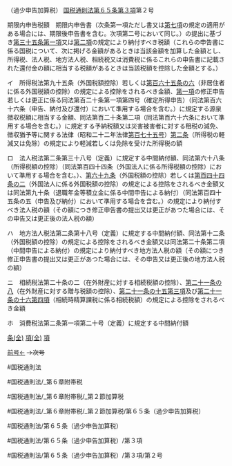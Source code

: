 （過少申告加算税）
[国税通則法第６５条第３項](国税通則法＿＿＿＿＿第６５条第３項)第２号

期限内申告税額　期限内申告書（次条第一項ただし書又は[第七項](国税通則法＿＿＿＿＿第６５条第７項)の規定の適用がある場合には、期限後申告書を含む。次項第二号において同じ。）の提出に基づき[第三十五条第一項](国税通則法＿＿＿＿＿第３５条第１項)又は[第二項](国税通則法＿＿＿＿＿第６５条第２項)の規定により納付すべき税額（これらの申告書に係る国税について、次に掲げる金額があるときは当該金額を加算した金額とし、所得税、法人税、地方法人税、相続税又は消費税に係るこれらの申告書に記載された還付金の額に相当する税額があるときは当該税額を控除した金額とする。）

イ　所得税法第九十五条（外国税額控除）若しくは[第百六十五条の六](国税通則法＿＿＿＿＿第１６５条の６第１項)（非居住者に係る外国税額の控除）の規定による控除をされるべき金額、[第一項](国税通則法＿＿＿＿＿第６５条第１項)の修正申告若しくは更正に係る同法第百二十条第一項第四号（確定所得申告）（同法第百六十六条（申告、納付及び還付）において準用する場合を含む。）に規定する源泉徴収税額に相当する金額、同法第百二十条第二項（同法第百六十六条において準用する場合を含む。）に規定する予納税額又は災害被害者に対する租税の減免、徴収猶予等に関する法律（昭和二十二年法律[第百七十五号](国税通則法＿＿＿＿＿第６５条第３項第１７５号)）[第二条](国税通則法＿＿＿＿＿第２条第１項)（所得税の軽減又は免除）の規定により軽減若しくは免除を受けた所得税の額

ロ　法人税法第二条第三十八号（定義）に規定する中間納付額、同法第六十八条（所得税額の控除）（同法第百四十四条（外国法人に係る所得税額の控除）において準用する場合を含む。）、[第六十九条](国税通則法＿＿＿＿＿第６９条第１項)（外国税額の控除）若しくは[第百四十四条の二](国税通則法＿＿＿＿＿第１４４条の２第１項)（外国法人に係る外国税額の控除）の規定による控除をされるべき金額又は同法第九十条（退職年金等積立金に係る中間申告による納付）（同法第百四十五条の五（申告及び納付）において準用する場合を含む。）の規定により納付すべき法人税の額（その額につき修正申告書の提出又は更正があつた場合には、その申告又は更正後の法人税の額）

ハ　地方法人税法第二条第十八号（定義）に規定する中間納付額、同法第十二条（外国税額の控除）の規定による控除をされるべき金額又は同法第二十条第二項（中間申告による納付）の規定により納付すべき地方法人税の額（その額につき修正申告書の提出又は更正があつた場合には、その申告又は更正後の地方法人税の額）

ニ　相続税法第二十条の二（在外財産に対する相続税額の控除）、[第二十一条の八](国税通則法＿＿＿＿＿第２１条の８第１項)（在外財産に対する贈与税額の控除）、[第二十一条の十五第三項](国税通則法＿＿＿＿＿第２１条の１５第３項)及び[第二十一条の十六第四項](国税通則法＿＿＿＿＿第２１条の１６第４項)（相続時精算課税に係る相続税額）の規定による控除をされるべき金額

ホ　消費税法第二条第一項第二十号（定義）に規定する中間納付額

[条(全)](国税通則法＿＿＿＿＿第６５条_.md)    [項(全)](国税通則法＿＿＿＿＿第６５条第３項_.md)    [項](国税通則法＿＿＿＿＿第６５条第３項.md)

[前号←](国税通則法＿＿＿＿＿第６５条第３項第１号.md)  ~~→次号~~

#国税通則法

#国税通則法/_第６章附帯税

#国税通則法/_第６章附帯税/_第２節加算税

#国税通則法/_第６章附帯税/_第２節加算税/第６５条（過少申告加算税）

#国税通則法/第６５条（過少申告加算税）

#国税通則法/第６５条（過少申告加算税）/第３項

#国税通則法/第６５条（過少申告加算税）/第３項/第２号

